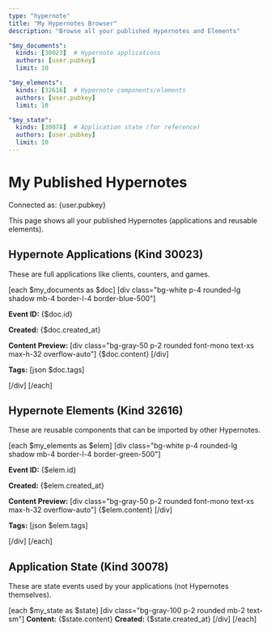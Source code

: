 ```yaml
---
type: "hypernote"
title: "My Hypernotes Browser"
description: "Browse all your published Hypernotes and Elements"

"$my_documents":
  kinds: [30023]  # Hypernote applications
  authors: [user.pubkey]
  limit: 10

"$my_elements":
  kinds: [32616]  # Hypernote components/elements  
  authors: [user.pubkey]
  limit: 10

"$my_state":
  kinds: [30078]  # Application state (for reference)
  authors: [user.pubkey]
  limit: 10
---
```


# My Published Hypernotes

Connected as: {user.pubkey}

This page shows all your published Hypernotes (applications and reusable elements).

## Hypernote Applications (Kind 30023)

These are full applications like clients, counters, and games.

[each $my_documents as $doc]
[div class="bg-white p-4 rounded-lg shadow mb-4 border-l-4 border-blue-500"]

**Event ID:** {$doc.id}

**Created:** {$doc.created_at}

**Content Preview:**
[div class="bg-gray-50 p-2 rounded font-mono text-xs max-h-32 overflow-auto"]
{$doc.content}
[/div]

**Tags:**
[json $doc.tags]

[/div]
[/each]

## Hypernote Elements (Kind 32616)

These are reusable components that can be imported by other Hypernotes.

[each $my_elements as $elem]
[div class="bg-white p-4 rounded-lg shadow mb-4 border-l-4 border-green-500"]

**Event ID:** {$elem.id}

**Created:** {$elem.created_at}

**Content Preview:**
[div class="bg-gray-50 p-2 rounded font-mono text-xs max-h-32 overflow-auto"]
{$elem.content}
[/div]

**Tags:**
[json $elem.tags]

[/div]
[/each]

## Application State (Kind 30078)

These are state events used by your applications (not Hypernotes themselves).

[each $my_state as $state]
[div class="bg-gray-100 p-2 rounded mb-2 text-sm"]
**Content:** {$state.content}
**Created:** {$state.created_at}
[/div]
[/each]